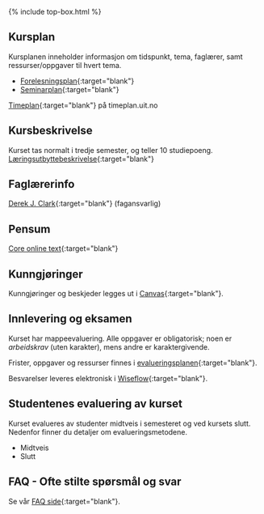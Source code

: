 {% include top-box.html %} <!-- Kode for å inkludere boksen på toppen av siden. Se _config.yml for å gjøre endringer. -->

## Kursplan  

Kursplanen inneholder informasjon om tidspunkt, tema, faglærer, samt ressurser/oppgaver til hvert tema.  

- [Forelesningsplan](forelesningsplan.md){:target="blank"}
- [Seminarplan](seminarplan.md){:target="blank"}  


[Timeplan](http://timeplan.uit.no/emne_timeplan.php?sem=21h&module%5B%5D=SOK-1004-1){:target="blank"} på timeplan.uit.no


## Kursbeskrivelse 

Kurset tas normalt i tredje semester, og teller 10 studiepoeng.  
[Læringsutbyttebeskrivelse](https://uit.no/utdanning/emner/emne?p_document_id=722319){:target="blank"}

## Faglærerinfo  

[Derek J. Clark](https://uit.no/ansatte/derek.clark){:target="blank"} (fagansvarlig)
  

## Pensum  

[Core online text](https://www.core-econ.org/the-economy/book/text/0-3-contents.html){:target="blank"}  



## Kunngjøringer  

Kunngjøringer og beskjeder legges ut i [Canvas](https://uit.instructure.com/courses/22631){:target="blank"}.


## Innlevering og eksamen  

Kurset har mappeevaluering. Alle oppgaver er obligatorisk; noen er _arbeidskrav_ (uten karakter), mens andre er karaktergivende.  

Frister, oppgaver og ressurser finnes i [evalueringsplanen](evalueringsplan.md){:target="blank"}.    

Besvarelser leveres elektronisk i [Wiseflow](https://europe.wiseflow.net/login/license/6){:target="blank"}.  

## Studentenes evaluering av kurset  

Kurset evalueres av studenter midtveis i semesteret og ved kursets slutt. Nedenfor finner du detaljer om evalueringsmetodene.
- Midtveis
- Slutt


## FAQ - Ofte stilte spørsmål og svar

Se vår [FAQ side](faq.md){:target="blank"}.
